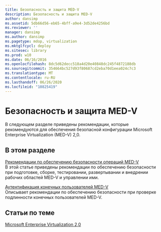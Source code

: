 ```yaml
---
title: Безопасность и защита MED-V
description: Безопасность и защита MED-V
author: dansimp
ms.assetid: 5db66d56-eb65-4bff-a9e4-3d52de4256bd
ms.reviewer: ''
manager: dansimp
ms.author: dansimp
ms.pagetype: mdop, virtualization
ms.mktglfcycl: deploy
ms.sitesec: library
ms.prod: w10
ms.date: 06/16/2016
ms.openlocfilehash: 8dc5d62decc518a4d20e40848dc245f4872188db
ms.sourcegitcommit: 354664bc527d93f80687cd2eba70d1eea024c7c3
ms.translationtype: MT
ms.contentlocale: ru-RU
ms.lasthandoff: 06/26/2020
ms.locfileid: "10825419"
---
```

# Безопасность и защита MED-V


В следующем разделе приведены рекомендации, которые рекомендуются для обеспечения безопасной конфигурации Microsoft Enterprise Virtualization (MED-V) 2,0.

## В этом разделе


<a href="" id="security-best-practices-for-med-v-operations"></a>[Рекомендации по обеспечению безопасности операций MED-V](security-best-practices-for-med-v-operations.md)  
В этой статье приведены рекомендации по обеспечению безопасности при подготовке, сборке, тестировании, развертывании и внедрении рабочих областей MED-V и управлении ими.

<a href="" id="authentication-of-med-v-end-users"></a>[Аутентификация конечных пользователей MED-V](authentication-of-med-v-end-users.md)  
Описывает рекомендации по обеспечению безопасности при проверке подлинности конечных пользователей MED-V.

## Статьи по теме


[Microsoft Enterprise Virtualization 2,0](index.md)

 

 





